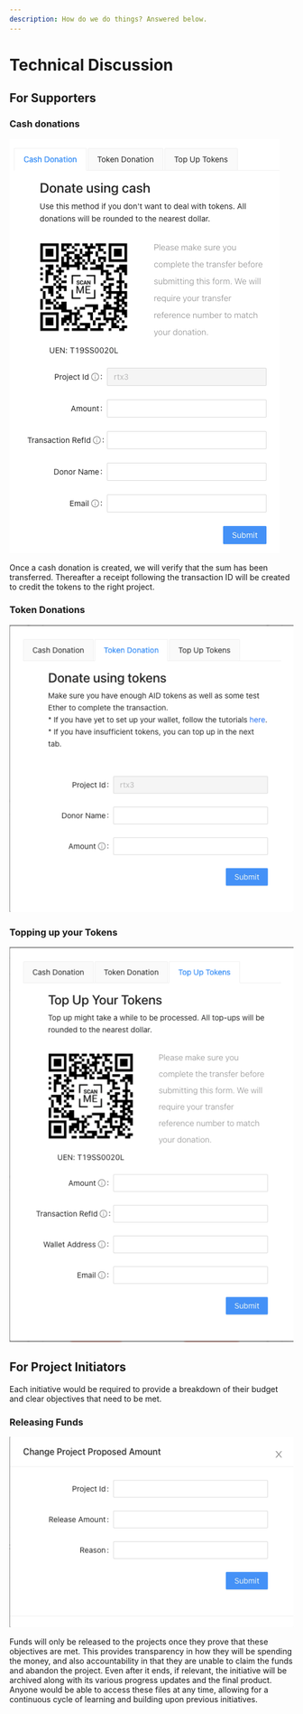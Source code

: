 ```yaml
---
description: How do we do things? Answered below.
---
```


# Technical Discussion

## For Supporters

### Cash donations

![](<../.gitbook/assets/image (3).png>)

Once a cash donation is created, we will verify that the sum has been transferred. Thereafter a receipt following the transaction ID will be created to credit the tokens to the right project.

### Token Donations

![](<../.gitbook/assets/image (1).png>)

### Topping up your Tokens

![](../.gitbook/assets/image.png)

## For Project Initiators

Each initiative would be required to provide a breakdown of their budget and clear objectives that need to be met.&#x20;

### Releasing Funds

![](<../.gitbook/assets/image (5).png>)

Funds will only be released to the projects once they prove that these objectives are met. This provides transparency in how they will be spending the money, and also accountability in that they are unable to claim the funds and abandon the project. Even after it ends, if relevant, the initiative will be archived along with its various progress updates and the final product. Anyone would be able to access these files at any time, allowing for a continuous cycle of learning and building upon previous initiatives.
